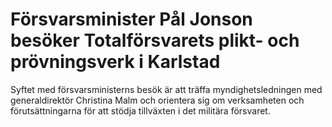 # Försvarsminister Pål Jonson besöker Totalförsvarets plikt- och prövningsverk i Karlstad

Syftet med försvarsministerns besök är att träffa myndighetsledningen med generaldirektör Christina Malm och orientera sig om verksamheten och förutsättningarna för att stödja tillväxten i det militära försvaret.
